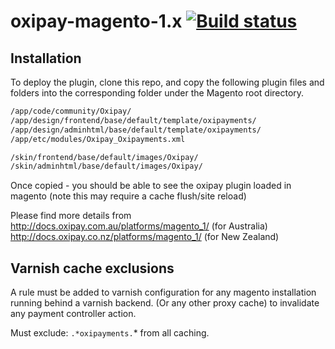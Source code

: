 # oxipay-magento-1.x [![Build status](https://ci.appveyor.com/api/projects/status/t71e6r0lvsfriwm0/branch/master?svg=true)](https://ci.appveyor.com/project/oxipay/oxipay-magento-1-x/branch/master)

## Installation

To deploy the plugin, clone this repo, and copy the following plugin files and folders into the corresponding folder under the Magento root directory.

```bash
/app/code/community/Oxipay/
/app/design/frontend/base/default/template/oxipayments/
/app/design/adminhtml/base/default/template/oxipayments/
/app/etc/modules/Oxipay_Oxipayments.xml

/skin/frontend/base/default/images/Oxipay/
/skin/adminhtml/base/default/images/Oxipay/
```

Once copied - you should be able to see the oxipay plugin loaded in magento (note this may require a cache flush/site reload)

Please find more details from 
http://docs.oxipay.com.au/platforms/magento_1/  (for Australia)
http://docs.oxipay.co.nz/platforms/magento_1/  (for New Zealand)

## Varnish cache exclusions

A rule must be added to varnish configuration for any magento installation running behind a varnish backend. (Or any other proxy cache) to invalidate any payment controller action.

Must exclude: `.*oxipayments.`* from all caching.
